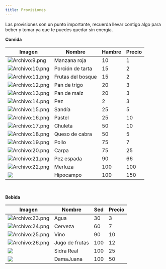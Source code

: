 ```yaml
---
title: Provisiones
---
```


Las provisiones son un punto importante, recuerda llevar contigo algo para beber y tomar ya que te puedes quedar sin energia.

**Comida**

| **Imagen** | **Nombre** | **Hambre** | **Precio** |
| --- | --- | --- | --- |
| ![Archivo:9.png](images/provisiones/9.png) | Manzana roja | 10  | 1   |
| ![Archivo:10.png](images/provisiones/10.png) | Porción de tarta | 15  | 2   |
| ![Archivo:11.png](images/provisiones/11.png) | Frutas del bosque | 15  | 2   |
| ![Archivo:12.png](images/provisiones/12.png) | Pan de trigo | 20  | 3   |
| ![Archivo:13.png](images/provisiones/13.png) | Pan de maíz | 20  | 3   |
| ![Archivo:14.png](images/provisiones/14.png) | Pez | 2   | 3   |
| ![Archivo:15.png](images/provisiones/15.png) | Sandía | 25  | 5   |
| ![Archivo:16.png](images/provisiones/16.png) | Pastel | 25  | 10  |
| ![Archivo:17.png](images/provisiones/17.png) | Chuleta | 50  | 10  |
| ![Archivo:18.png](images/provisiones/18.png) | Queso de cabra | 50  | 5   |
| ![Archivo:19.png](images/provisiones/19.png) | Pollo | 75  | 7   |
| ![Archivo:20.png](images/provisiones/20.png) | Carpa | 75  | 25  |
| ![Archivo:21.png](images/provisiones/21.png) | Pez espada | 90  | 66  |
| ![Archivo:22.png](images/provisiones/22.png) | Merluza | 100 | 100 |
| ![](images/provisiones/820.bmp) | Hipocampo | 100 | 150 |

<br />

**Bebida**

| **Imagen** | **Nombre** | **Sed** | **Precio** |
| --- | --- | --- | --- |
| ![Archivo:23.png](images/provisiones/23.png) | Agua | 30  | 3   |
| ![Archivo:24.png](images/provisiones/24.png) | Cerveza | 60  | 7   |
| ![Archivo:25.png](images/provisiones/25.png) | Vino | 90  | 10  |
| ![Archivo:26.png](images/provisiones/26.png) | Jugo de frutas | 100 | 12  |
| ![](images/provisiones/16159.bmp) | Sidra Real | 100 | 25  |
| ![](images/provisiones/16157.bmp) | DamaJuana | 100 | 50  |
